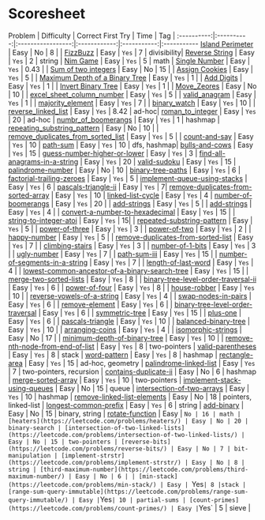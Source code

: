 # Scoresheet

Problem     | Difficulty | Correct First Try | Time | Tag |
:----------:|:----------:|:-----------------:|:------------:|:-----------:|:-----------
[Island Perimeter](https://leetcode.com/problems/island-perimeter/) | Easy | No | 8 | |
[FizzBuzz](https://leetcode.com/problems/fizz-buzz/) | Easy | `Yes` | 7 | divisibility|
[Reverse String](https://leetcode.com/problems/reverse-string/) | Easy | `Yes` | 2 | string |
[Nim Game](https://leetcode.com/problems/nim-game/) | Easy | `Yes` | 5 | math |
[Single Number](https://leetcode.com/problems/single-number/) | Easy | `Yes` | 0.43 | |
[Sum of two integers](https://leetcode.com/problems/sum-of-two-integers/) | Easy | No | 15 |  |
[Assign Cookies](https://leetcode.com/problems/assign-cookies/) | Easy | `Yes` | 5 |  |
[Maximum Depth of a Binary Tree](https://leetcode.com/problems/maximum-depth-of-binary-tree/) | Easy | `Yes` | 1 | |
[Add Digits](https://leetcode.com/problems/add-digits/Easy) | Easy | `Yes` | 1 | |
[Invert Binary Tree](https://leetcode.com/problems/invert-binary-tree/) | Easy | `Yes` | 1 | |
[Move_Zeores](https://leetcode.com/problems/move-zeroes/) | Easy | No | 10 | |
[excel_sheet_column_number](https://leetcode.com/problems/excel-sheet-column-number/) | Easy | `Yes` | 5 | |
[valid_anagram](https://leetcode.com/problems/valid-anagram/) | Easy | `Yes` | 1 | |
[majority_element](https://leetcode.com/problems/majority-element/) | Easy | `Yes` | 7 | |
[binary_watch](https://leetcode.com/problems/binary-watch/) | Easy | `Yes` | 10 | |
[reverse_linked_list](https://leetcode.com/problems/reverse-linked-list/) | Easy | `Yes` | 8.42 | ad-hoc|
[roman_to_integer](https://leetcode.com/problems/roman-to-integer/) | Easy | `Yes` | 20 | ad-hoc |
[numbr_of_boomerangs]() | Easy | `Yes` | 1 | hashmap |
[repeating_substring_pattern](https://leetcode.com/problems/repeated-substring-pattern/) | Easy | No | 10 | |
[remove_duplicates_from_sorted_list](https://leetcode.com/problems/remove-duplicates-from-sorted-list/) | Easy | `Yes` | 5 | |
[count-and-say](https://leetcode.com/problems/count-and-say/) | Easy | `Yes` | 10 |
[path-sum](https://leetcode.com/problems/path-sum/) | Easy | `Yes` | 10 | dfs, hashmap|
[bulls-and-cows](https://leetcode.com/problems/bulls-and-cows/) | Easy | `Yes` | 15 |
[guess-number-higher-or-lower](https://leetcode.com/problems/guess-number-higher-or-lower/) | Easy | `Yes` | 3 |
[find-all-anagrams-in-a-string](https://leetcode.com/problems/find-all-anagrams-in-a-string/) | Easy | `Yes` | 20 |
[valid-sudoku](https://leetcode.com/problems/valid-sudoku/) | Easy | `Yes` | 15 |
[palindrome-number](https://leetcode.com/problems/palindrome-number/) | Easy | No | 10 |
[binary-tree-paths](https://leetcode.com/problems/binary-tree-paths/) | Easy | `Yes` | 6 |
[factorial-trailing-zeroes](https://leetcode.com/problems/factorial-trailing-zeroes/) | Easy | `Yes` | 5 |
[implement-queue-using-stacks](https://leetcode.com/problems/implement-queue-using-stacks/) | Easy | `Yes` | 6 |
[pascals-triangle-ii](https://leetcode.com/problems/pascals-triangle-ii/) | Easy | `Yes` | 7|
[remove-duplicates-from-sorted-array](https://leetcode.com/problems/remove-duplicates-from-sorted-array/) | Easy | `Yes` | 10 |
[linked-list-cycle](https://leetcode.com/problems/linked-list-cycle/) | Easy | `Yes` | 4 |
[number-of-boomerangs](https://leetcode.com/problems/number-of-boomerangs/) | Easy | `Yes` | 20 | |
[add-strings](https://leetcode.com/problems/add-strings/) | Easy | `Yes` | 5 | |
[add-strings](https://leetcode.com/problems/add-strings/) | Easy | `Yes` | 4 | |
[convert-a-number-to-hexadecimal](https://leetcode.com/problems/convert-a-number-to-hexadecimal/) | Easy | `Yes` | 15 | |
[string-to-integer-atoi](https://leetcode.com/problems/string-to-integer-atoi/) | Easy | `Yes` | 15| |
[repeated-substring-pattern](https://leetcode.com/problems/repeated-substring-pattern/) | Easy | `Yes` | 5 | |
[power-of-three](https://leetcode.com/problems/power-of-three/) | Easy | `Yes` | 3 | |
[power-of-two](https://leetcode.com/problems/power-of-two/) | Easy | `Yes` | 2 | |
[happy-number](https://leetcode.com/problems/happy-number/) | Easy | `Yes` | 5 | |
[remove-duplicates-from-sorted-list](https://leetcode.com/problems/remove-duplicates-from-sorted-list/) | Easy | `Yes` | 7 | |
[climbing-stairs](https://leetcode.com/problems/climbing-stairs/) | Easy | `Yes` | 3 | |
[number-of-1-bits](https://leetcode.com/problems/number-of-1-bits/) | Easy | `Yes` | 3 | |
[ugly-number](https://leetcode.com/problems/ugly-number/) | Easy | `Yes` | 7 | |
[path-sum-iii](https://leetcode.com/problems/path-sum-iii/) | Easy | `Yes` | 15 | |
[number-of-segments-in-a-string](https://leetcode.com/problems/number-of-segments-in-a-string/) | Easy | `Yes` | 7 | |
[length-of-last-word](https://leetcode.com/problems/length-of-last-word/) | Easy | `Yes` | 4 | |
[lowest-common-ancestor-of-a-binary-search-tree](https://leetcode.com/problems/lowest-common-ancestor-of-a-binary-search-tree/) | Easy | `Yes` | 15 | |
[merge-two-sorted-lists](https://leetcode.com/problems/merge-two-sorted-lists/) | Easy | `Yes` | 8 | |
[binary-tree-level-order-traversal-ii](https://leetcode.com/problems/binary-tree-level-order-traversal-ii/) | Easy | `Yes` | 6 | |
[power-of-four](https://leetcode.com/problems/power-of-four/) | Easy | `Yes` | 8 | |
[house-robber](https://leetcode.com/problems/house-robber/) | Easy | `Yes` | 10 | |
[reverse-vowels-of-a-string](https://leetcode.com/problems/reverse-vowels-of-a-string/) | Easy | `Yes` | 4 | |
[swap-nodes-in-pairs](https://leetcode.com/problems/swap-nodes-in-pairs/) | Easy | `Yes` | 6 | |
[remove-element](https://leetcode.com/problems/remove-element/) | Easy | `Yes` | 6 | |
[binary-tree-level-order-traversal](https://leetcode.com/problems/binary-tree-level-order-traversal/) | Easy | `Yes` | 6 | |
[symmetric-tree](https://leetcode.com/problems/symmetric-tree/) | Easy | `Yes` | 15 | |
[plus-one](https://leetcode.com/problems/plus-one/) | Easy | `Yes` | 6 | |
[pascals-triangle](https://leetcode.com/problems/pascals-triangle/) | Easy | `Yes` | 10 | |
[balanced-binary-tree](https://leetcode.com/problems/balanced-binary-tree/) | Easy | `Yes` | 10 | |
[arranging-coins](https://leetcode.com/problems/arranging-coins/) | Easy | `Yes` | 4 | |
[isomorphic-strings](https://leetcode.com/problems/isomorphic-strings/) | Easy | No | 17 | |
[minimum-depth-of-binary-tree](https://leetcode.com/problems/minimum-depth-of-binary-tree/) | Easy | `Yes` | 10 | |
[remove-nth-node-from-end-of-list](https://leetcode.com/problems/remove-nth-node-from-end-of-list/) | Easy | `Yes` | 8 | two-pointers |
[valid-parentheses](https://leetcode.com/problems/valid-parentheses/) | Easy | `Yes` | 8 | stack |
[word-pattern](https://leetcode.com/problems/word-pattern/) | Easy | `Yes` | 8 | hashmap |
[rectangle-area](https://leetcode.com/problems/rectangle-area/) | Easy | `Yes` | 15 | ad-hoc, geometry |
[palindrome-linked-list](https://leetcode.com/problems/palindrome-linked-list/) | Easy | `Yes` | 7 | two-pointers, recursion |
[contains-duplicate-ii](https://leetcode.com/problems/contains-duplicate-ii/) | Easy | No | 6 | hashmap |
[merge-sorted-array](https://leetcode.com/problems/merge-sorted-array/) | Easy | `Yes` | 10 | two-pointers |
[implement-stack-using-queues](https://leetcode.com/problems/implement-stack-using-queues/) | Easy | No | 15 | queue |
[intersection-of-two-arrays](https://leetcode.com/problems/intersection-of-two-arrays/) | Easy | `Yes` | 10 | hashmap |
[remove-linked-list-elements](https://leetcode.com/problems/remove-linked-list-elements/) | Easy | No | 18 | pointers, linked-list |
[longest-common-prefix](https://leetcode.com/problems/longest-common-prefix/) | Easy | `Yes` | 6 | string |
[add-binary](https://leetcode.com/problems/add-binary/) | Easy | No | 15 | binary, string |
[rotate-function](https://leetcode.com/problems/rotate-function/) | Easy | `No | 16 | math |
[heaters](https://leetcode.com/problems/heaters/) | Easy | No | 20 | binary-search |
[intersection-of-two-linked-lists](https://leetcode.com/problems/intersection-of-two-linked-lists/) | Easy | No | 15 | two-pointers |
[reverse-bits](https://leetcode.com/problems/reverse-bits/) | Easy | No | 7 | bit-manipulation |
[implement-strstr](https://leetcode.com/problems/implement-strstr/) | Easy | No | 8 | string |
[third-maximum-number](https://leetcode.com/problems/third-maximum-number/) | Easy | No | 6 | |
[min-stack](https://leetcode.com/problems/min-stack/) | Easy | `Yes` | 8 |stack |
[range-sum-query-immutable](https://leetcode.com/problems/range-sum-query-immutable/) | Easy | `Yes` | 10 | partial-sums |
[count-primes](https://leetcode.com/problems/count-primes/) | Easy | `Yes` | 5 | sieve |

